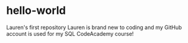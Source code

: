 # hello-world
Lauren's first repository
Lauren is brand new to coding and my GitHub account is used for my SQL CodeAcademy course!
